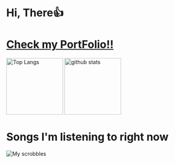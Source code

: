 #  Hi, There👍
<h1><a href="https://emp-temp.vercel.app/">Check my PortFolio!!</a></h1>
<p align="left"> 
  <img alt="Top Langs" height="150px" src="https://github-readme-stats.vercel.app/api/top-langs/?username=emp-temp&layout=compact&show_icons=true&theme=onedark" />
  <img alt="github stats" height="150px" src="https://github-readme-stats.vercel.app/api?username=emp-temp&theme=onedark&show_icons=ture" />
</p>

<h1>Songs I'm listening to right now</h1>

![My scrobbles](https://lastfm-recently-played.vercel.app/api?user=emp-temp)
